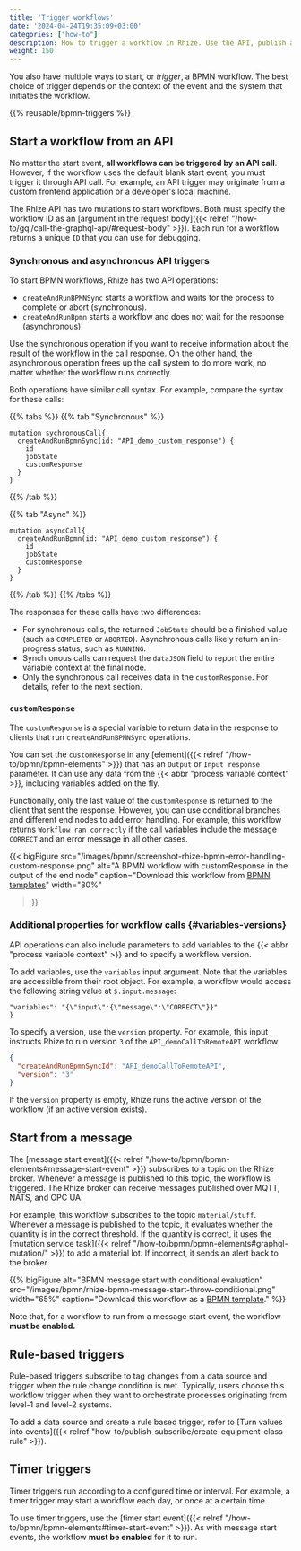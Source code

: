 ```yaml
---
title: 'Trigger workflows'
date: '2024-04-24T19:35:09+03:00'
categories: ["how-to"]
description: How to trigger a workflow in Rhize. Use the API, publish a message to the broker, listen to a data source, or set timers.
weight: 150
---
```



You also have multiple ways to start, or _trigger_, a BPMN workflow.
The best choice of trigger depends on the context of the event and the system that initiates the workflow.

{{% reusable/bpmn-triggers %}}


## Start a workflow from an API

No matter the start event, **all workflows can be triggered by an API call**.
However, if the workflow uses the default blank start event, you must trigger it through API call.
For example, an API trigger may originate from a custom frontend application or a developer's local machine.

The Rhize API has two mutations to start workflows.
Both must specify the workflow ID as an [argument in the request body]({{< relref "/how-to/gql/call-the-graphql-api/#request-body" >}}).
Each run for a workflow returns a unique `ID` that you can use for debugging. 


### Synchronous and asynchronous API triggers

To start BPMN workflows, Rhize has two API operations:
- `createAndRunBPMNSync` starts a workflow and waits for the process to complete or abort (synchronous).
- `createAndRunBpmn` starts a workflow and does not wait for the response (asynchronous).

Use the synchronous operation if you want to receive information about the result of the workflow in the call response.
On the other hand, the asynchronous operation frees up the call system to do more work, no matter whether the workflow runs correctly.

Both operations have  similar call syntax.
For example, compare the syntax for these calls:

{{% tabs %}}
{{% tab "Synchronous" %}}
```gql
mutation sychronousCall{
  createAndRunBpmnSync(id: "API_demo_custom_response") {
    id
    jobState
    customResponse
  }
}

```
{{% /tab %}}

{{% tab "Async" %}}
```gql
mutation asyncCall{
  createAndRunBpmn(id: "API_demo_custom_response") {
    id
    jobState
    customResponse
  }
}
```
{{% /tab %}}
{{% /tabs %}}

The responses for these calls have two differences:
- For synchronous calls, the returned `JobState` should be a finished value (such as `COMPLETED` or `ABORTED`). Asynchronous calls likely return an in-progress status, such as `RUNNING`.
- Synchronous calls can request the `dataJSON` field to report the entire variable context at the final node.
- Only the synchronous call receives data in the `customResponse`. For details, refer to the next section.

### `customResponse`

The `customResponse` is a special variable to return data in the response to clients that run `createAndRunBPMNSync` operations.

You can set the `customResponse` in any [element]({{< relref "/how-to/bpmn/bpmn-elements" >}}) that has an `Output` or `Input response` parameter.
It can use any data from the {{< abbr "process variable context" >}}, including variables added on the fly.

Functionally, only the last value of the `customResponse` is returned to the client that sent the response.
However, you can use conditional branches and different end nodes to add error handling.
For example, this workflow returns `Workflow ran correctly` if the call variables include the message `CORRECT` and an error message in all other cases.

<!-- vale off -->
{{< bigFigure
src="/images/bpmn/screenshot-rhize-bpmn-error-handling-custom-response.png"
alt="A BPMN workflow with customResponse in the output of the end node"
caption="Download this workflow from [BPMN templates](https://github.com/libremfg/rhize-templates/tree/main/bpmn/custom-response-error-events)"
width="80%"
>}}
<!-- vale on -->

### Additional properties for workflow calls {#variables-versions}

API operations can also include parameters to add variables to the {{< abbr "process variable context" >}} and to specify a workflow version.

To add variables, use the `variables` input argument.
Note that the variables are accessible from their root object.
For example, a workflow would access the following string value at `$.input.message`:

```gql{
"variables": "{\"input\":{\"message\":\"CORRECT\"}}"
}
```

To specify a version, use the `version` property. For example, this input instructs Rhize to run version `3` of the `API_demoCallToRemoteAPI` workflow:

```json
{
  "createAndRunBpmnSyncId": "API_demoCallToRemoteAPI",
  "version": "3"
}
```


If the `version` property is empty, Rhize runs the active version of the workflow (if an active version exists). 

## Start from a message

The [message start event]({{< relref "/how-to/bpmn/bpmn-elements#message-start-event" >}}) subscribes to a topic on the Rhize broker.
Whenever a message is published to this topic, the workflow is triggered.
The Rhize broker can receive messages published over MQTT, NATS, and OPC UA.

For example, this workflow subscribes to the topic `material/stuff`.
Whenever a message is published to the topic, it evaluates whether the quantity is in the correct threshold.
If the quantity is correct, it uses the [mutation service task]({{< relref "/how-to/bpmn/bpmn-elements#graphql-mutation/" >}}) to add a material lot.
If incorrect, it sends an alert back to the broker.

<!-- vale off -->
{{% bigFigure 
alt="BPMN message start with conditional evaluation"
src="/images/bpmn/rhize-bpmn-message-start-throw-conditional.png"
width="65%"
caption="Download this workflow as a [BPMN template](https://github.com/libremfg/rhize-templates/tree/main/bpmn/msg-start-and-throw)."
 %}}
<!-- vale on -->

Note that, for a workflow to run from a message start event, the workflow **must be enabled.**

## Rule-based triggers

Rule-based triggers subscribe to tag changes from a data source and trigger when the rule change condition is met.
Typically, users choose this workflow trigger when they want to orchestrate processes originating from level-1 and level-2 systems.

To add a data source and create a rule based trigger, refer to [Turn values into events]({{< relref "how-to/publish-subscribe/create-equipment-class-rule" >}}).

## Timer triggers

Timer triggers run according to a configured time or interval.
For example, a timer trigger may start a workflow each day, or once at a certain time.

To use timer triggers, use the [timer start event]({{< relref "/how-to/bpmn/bpmn-elements#timer-start-event" >}}). As with message start events, the workflow **must be enabled** for it to run.

